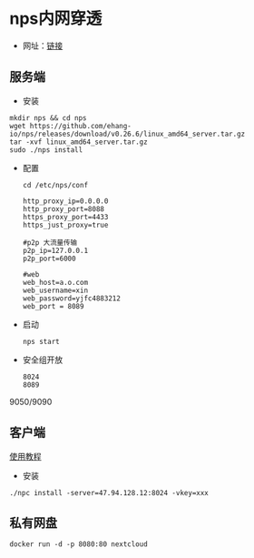 # nps内网穿透

* 网址：[链接](https://github.com/ehang-io/nps)

## 服务端

* 安装

````
mkdir nps && cd nps
wget https://github.com/ehang-io/nps/releases/download/v0.26.6/linux_amd64_server.tar.gz
tar -xvf linux_amd64_server.tar.gz
sudo ./nps install
````

* 配置

  `cd /etc/nps/conf`

  ````
  http_proxy_ip=0.0.0.0
  http_proxy_port=8088
  https_proxy_port=4433
  https_just_proxy=true

  #p2p 大流量传输
  p2p_ip=127.0.0.1
  p2p_port=6000

  #web
  web_host=a.o.com
  web_username=xin
  web_password=yjfc4883212
  web_port = 8089
  ````

* 启动

  `nps start`

* 安全组开放

  ```
  8024
  8089
  ```


9050/9090

## 客户端

[使用教程](https://ehang-io.github.io/nps/#/use?id=%e6%97%a0%e9%85%8d%e7%bd%ae%e6%96%87%e4%bb%b6%e6%a8%a1%e5%bc%8f)

* 安装

 `````
./npc install -server=47.94.128.12:8024 -vkey=xxx
 `````

## 私有网盘

`````
docker run -d -p 8080:80 nextcloud
`````

